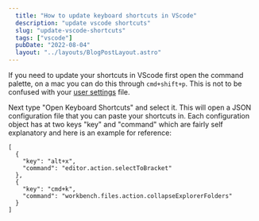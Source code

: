 ```yaml
---
  title: "How to update keyboard shortcuts in VScode"
  description: "update vscode shortcuts"
  slug: "update-vscode-shortcuts"
  tags: ["vscode"]
  pubDate: "2022-08-04"
  layout: "../layouts/BlogPostLayout.astro"
---
```


If you need to update your shortcuts in VScode first open the command palette, on a mac you can do this through `cmd+shift+p`. This is not to be confused with your [user settings](https://tinytechtuts.com/2022-trim-spaces-vscode/) file.

Next type "Open Keyboard Shortcuts" and select it. This will open a JSON configuration file that you can paste your shortcuts in. Each configuration object has at two keys "key" and "command" which are fairly self explanatory and here is an example for reference:

```
[
  {
    "key": "alt+x",
    "command": "editor.action.selectToBracket"
  },
  {
    "key": "cmd+k",
    "command": "workbench.files.action.collapseExplorerFolders"
  }
]
```
